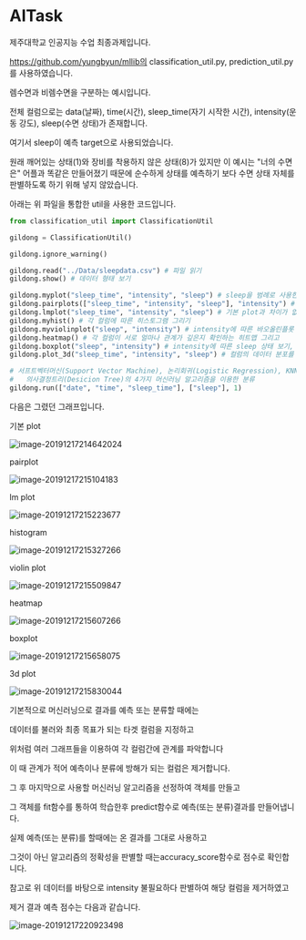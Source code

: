 # AITask

제주대학교 인공지능 수업 최종과제입니다.

https://github.com/yungbyun/mllib의 classification_util.py, prediction_util.py를 사용하였습니다.

렘수면과 비렘수면을 구분하는 예시입니다.



전체 컬럼으로는 data(날짜), time(시간), sleep_time(자기 시작한 시간), intensity(운동 강도), sleep(수면 상태)가 존재합니다.

여기서 sleep이 예측 target으로 사용되었습니다.

원래 깨어있는 상태(1)와 장비를 착용하지 않은 상태(8)가 있지만 이 예시는 "너의 수면은" 어플과 똑같은 만들어졌기 때문에 순수하게 상태를 예측하기 보다 수면 상태 자체를 판별하도록 하기 위해 넣지 않았습니다.



아래는 위 파일을 통합한 util을 사용한 코드입니다.

```python
from classification_util import ClassificationUtil

gildong = ClassificationUtil()

gildong.ignore_warning()

gildong.read("../Data/sleepdata.csv") # 파일 읽기
gildong.show() # 데이터 형태 보기

gildong.myplot("sleep_time", "intensity", "sleep") # sleep을 범례로 사용한 그래프
gildong.pairplots(["sleep_time", "intensity", "sleep"], "intensity") # 색을 구분하는 플롯 - 예외로 인해 색은 제외
gildong.lmplot("sleep_time", "intensity", "sleep") # 기본 plot과 차이가 없어보임
gildong.myhist() # 각 컬럼에 따른 히스토그램 그리기
gildong.myviolinplot("sleep", "intensity") # intensity에 따른 바오올린플롯 그리기
gildong.heatmap() # 각 컬럼이 서로 얼마나 관계가 깊은지 확인하는 히트맵 그리고
gildong.boxplot("sleep", "intensity") # intensity에 따른 sleep 상태 보기, 바이올린플롯과 모양이 다름
gildong.plot_3d("sleep_time", "intensity", "sleep") # 컬럼의 데이터 분포를 3d로 시각화

# 서프트벡터머신(Support Vector Machine), 논리회귀(Logistic Regression), KNN(K Nearest Neighbors),
#   의사결정트리(Desicion Tree)의 4가지 머신러닝 알고리즘을 이용한 분류 
gildong.run(["date", "time", "sleep_time"], ["sleep"], 1)
```



다음은 그렸던 그래프입니다.

기본 plot

![image-20191217214642024](./image/image-20191217214642024.png)



pairplot

![image-20191217215104183](./image/image-20191217215104183.png)



lm plot

![image-20191217215223677](./image/image-20191217215223677.png)



histogram

![image-20191217215327266](./image/image-20191217215327266.png)



violin plot

![image-20191217215509847](./image/image-20191217215509847.png)



heatmap

![image-20191217215607266](./image/image-20191217215607266.png)



boxplot

![image-20191217215658075](./image/image-20191217215658075.png)



3d plot

![image-20191217215830044](./image/image-20191217215830044.png)



기본적으로 머신러닝으로 결과를 예측 또는 분류할 때에는

데이터를 불러와 최종 목표가 되는 타겟 컬럼을 지정하고

위처럼 여러 그래프들을 이용하여 각 컬럼간에 관계를 파악합니다

이 때 관계가 적어 예측이나 분류에 방해가 되는 컬럼은 제거합니다.



그 후 마지막으로 사용할 머신러닝 알고리즘을 선정하여 객체를 만들고

그 객체를 fit함수를 통하여 학습한후 predict함수로 예측(또는 분류)결과를 만들어냅니다.



실제 예측(또는 분류)를 할때에는 온 결과를 그대로 사용하고

그것이 아닌 알고리즘의 정확성을 판별할 때는accuracy_score함수로 점수로 확인합니다.



참고로 위 데이터를 바탕으로 intensity 불필요하다 판별하여 해당 컬럼을 제거하였고

제거 결과 예측 점수는 다음과 같습니다.

![image-20191217220923498](./image/image-20191217220923498.png)
